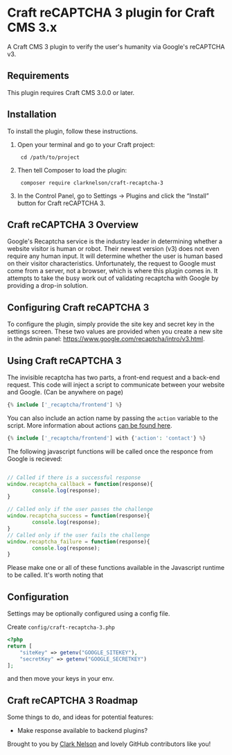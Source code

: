 # Craft reCAPTCHA 3 plugin for Craft CMS 3.x

A Craft CMS 3 plugin to verify the user's humanity via Google's reCAPTCHA v3.

## Requirements

This plugin requires Craft CMS 3.0.0 or later.

## Installation

To install the plugin, follow these instructions.

1. Open your terminal and go to your Craft project:

        cd /path/to/project

2. Then tell Composer to load the plugin:

        composer require clarknelson/craft-recaptcha-3

3. In the Control Panel, go to Settings → Plugins and click the “Install” button for Craft reCAPTCHA 3.

## Craft reCAPTCHA 3 Overview

Google's Recaptcha service is the industry leader in determining whether a website visitor is human or robot. Their newest version (v3) does not even require any human input. It will determine whether the user is human based on their visitor characteristics. Unfortunately, the request to Google must come from a server, not a browser, which is where this plugin comes in. It attempts to take the busy work out of validating recaptcha with Google by providing a drop-in solution.

## Configuring Craft reCAPTCHA 3

To configure the plugin, simply provide the site key and secret key in the settings screen. These two values are provided when you create a new site in the admin panel: <a href="https://www.google.com/recaptcha/intro/v3.html">https://www.google.com/recaptcha/intro/v3.html</a>.

## Using Craft reCAPTCHA 3

The invisible recaptcha has two parts, a front-end request and a back-end request. This code will inject a script to communicate between your website and Google. (Can be anywhere on page)

```php
{% include ['_recaptcha/frontend'] %}
```

You can also include an action name by passing the `action` variable to the script. More information about actions [can be found here](https://developers.google.com/recaptcha/docs/v3#actions).

```php
{% include ['_recaptcha/frontend'] with {'action': 'contact'} %}
```

The following javascript functions will be called once the responce from Google is recieved:

```js

// Called if there is a successful response
window.recaptcha_callback = function(response){
        console.log(response);
}

// Called only if the user passes the challenge
window.recaptcha_success = function(response){
        console.log(response);
}
// Called only if the user fails the challenge
window.recaptcha_failure = function(response){
        console.log(response);
}
```

Please make one or all of these functions available in the Javascript runtime to be called. It's worth noting that 

## Configuration

Settings may be optionally configured using a config file.

Create `config/craft-recaptcha-3.php`

```php
<?php
return [
	"siteKey" => getenv("GOOGLE_SITEKEY"),
	"secretKey" => getenv("GOOGLE_SECRETKEY")
];
```
and then move your keys in your env.

## Craft reCAPTCHA 3 Roadmap

Some things to do, and ideas for potential features:

* Make response available to backend plugins?

Brought to you by [Clark Nelson](https://clarknelson.com) and lovely GitHub contributors like you!
